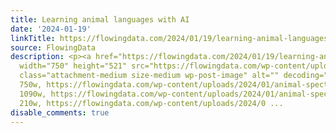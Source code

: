 ```yaml
---
title: Learning animal languages with AI
date: '2024-01-19'
linkTitle: https://flowingdata.com/2024/01/19/learning-animal-languages-with-ai/
source: FlowingData
description: <p><a href="https://flowingdata.com/2024/01/19/learning-animal-languages-with-ai/"><img
  width="750" height="521" src="https://flowingdata.com/wp-content/uploads/2024/01/animal-spectrogram-750x521.png"
  class="attachment-medium size-medium wp-post-image" alt="" decoding="async" srcset="https://flowingdata.com/wp-content/uploads/2024/01/animal-spectrogram-750x521.png
  750w, https://flowingdata.com/wp-content/uploads/2024/01/animal-spectrogram-1090x758.png
  1090w, https://flowingdata.com/wp-content/uploads/2024/01/animal-spectrogram-210x146.png
  210w, https://flowingdata.com/wp-content/uploads/2024/0 ...
disable_comments: true
---
```

<p><a href="https://flowingdata.com/2024/01/19/learning-animal-languages-with-ai/"><img width="750" height="521" src="https://flowingdata.com/wp-content/uploads/2024/01/animal-spectrogram-750x521.png" class="attachment-medium size-medium wp-post-image" alt="" decoding="async" srcset="https://flowingdata.com/wp-content/uploads/2024/01/animal-spectrogram-750x521.png 750w, https://flowingdata.com/wp-content/uploads/2024/01/animal-spectrogram-1090x758.png 1090w, https://flowingdata.com/wp-content/uploads/2024/01/animal-spectrogram-210x146.png 210w, https://flowingdata.com/wp-content/uploads/2024/0 ...